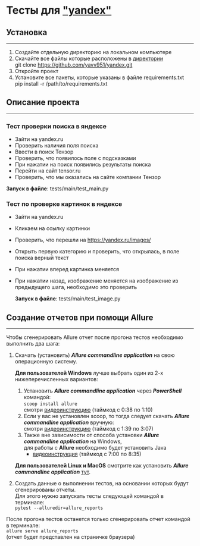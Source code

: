 # Тесты для ["yandex"](https://yandex.ru)

## Установка

***

1. Создайте отдельную директорию на локальном компьютере
2. Скачайте все файлы которые расположены в [директории](https://github.com/yavv951/yandex) <br>
   git clone https://github.com/yavv951/yandex.git
3. Откройте проект
4. Установите все пакеты, которые указаны в файле requirements.txt <br>
   pip install -r /path/to/requirements.txt

## Описание проекта

***

### Тест проверки поиска в яндексе

* Зайти на yandex.ru
* Проверить наличия поля поиска
* Ввести в поиск Тензор
* Проверить, что появилось поле с подсказками
* При нажатии на поиск появились результаты поиска
* Перейти на сайт tensor.ru
* Проверить, что мы оказались на сайте компании Тензор

__Запуск в файле__: tests/main/test_main.py

### Тест по проверке картинок в яндексе

* Зайти на yandex.ru
* Кликаем на ссылку картинки
* Проверить, что перешли на https://yandex.ru/images/
* Открыть первую категорию и проверить, что открылась, в поле поиска верный текст
* При нажатии вперед картинка меняется
* При нажатии назад, изображение меняется на изображение из предыдущего шага, необходимо это проверить

  __Запуск в файле__: tests/main/test_image.py

## Создание отчетов при помощи Allure

***
Чтобы сгенерировать Allure отчет после прогона тестов необходимо выполнить два шага:

1. Скачать (установить) _**Allure commandline application**_  на свою операционную систему.

   **Для пользователей Windows** лучше выбрать один из 2-х нижеперечисленных вариантов:
    1) Установить _**Allure commandline application**_ через _**PowerShell**_ командой:
       <br>```scoop install allure```<br>
       смотри [видеоинструкцию](https://www.youtube.com/watch?v=3WuTSDkfuqQ) (таймкод с 0:38 по 1:10)
    2) Если у вас не установлен scoop, то тогда следует скачать _**Allure commandline application**_ вручную:<br>
       смотри [видеоинструкцию](https://www.youtube.com/watch?v=3WuTSDkfuqQ) (таймкод с 1:39 по 3:07)
    3) Также вне зависимости от способа установки _**Allure commandline application**_ на Windows,
       <br>для работы с **Allure** необходимо будет установить Java
        - [видеоинструкция](https://www.youtube.com/watch?v=6qASwPL86MM&t=1352s) (таймкод с 7:00 по 8:35)

   **Для пользователей Linux и MacOS** смотрите как установить
   _**Allure commandline application**_ [тут](https://docs.qameta.io/allure/#_installing_a_commandline).

2. Создать данные о выполнении тестов, на основании которых будут сгенерированы отчеты.
   <br>Для этого нужно запускать тесты следующей командой в терминале:<br>```pytest --alluredir=allure_reports```

После прогона тестов останется только сгенерировать отчет командой в терминале:
<br>```allure serve allure_reports```<br>(отчет будет представлен на страничке браузера)